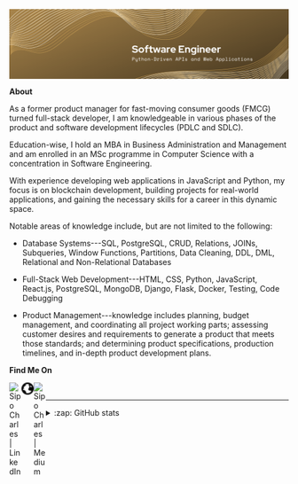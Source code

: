 <img align = "center" src = "img/Sandybrown-Abstract-Technology-LinkedIn Banner.png">

**About**

As a former product manager for fast-moving consumer goods (FMCG) turned full-stack developer, I am knowledgeable in various phases of the product and software development lifecycles (PDLC and SDLC).

Education-wise, I hold an MBA in Business Administration and Management and am enrolled in an MSc programme in Computer Science with a concentration in Software Engineering.

With experience developing web applications in JavaScript and Python, my focus is on blockchain development, building projects for real-world applications, and gaining the necessary skills for a career in this dynamic space.

Notable areas of knowledge include, but are not limited to the following:

- Database Systems---SQL, PostgreSQL, CRUD, Relations, JOINs, Subqueries, Window Functions, Partitions, Data Cleaning, DDL, DML, Relational and Non-Relational Databases

- Full-Stack Web Development---HTML, CSS, Python, JavaScript, React.js, PostgreSQL, MongoDB, Django, Flask, Docker, Testing, Code Debugging

- Product Management---knowledge includes planning, budget management, and coordinating all project working parts; assessing customer desires and requirements to generate a product that meets those standards; and determining product specifications, production timelines, and in-depth product development plans.

<!-- 1. The Key Tools
   1. Computer and operating system
      1. Windows
      1. Linux.
   1. IDE
      1. IntelliJ
      1. Android Studio
   1. Code Editor
      1. Visual Studio Code
   1. Version Control
      1. Git.
1. Client-Side
   1. Basics
      1. HTML
      1. CSS
      1. SCSS
   1. CSS Frameworks
      1. Bootstrap
      1. Materialize
      1. Bulma
   1. Programming Language
      1. JavaScript
   1. Client-Side Framework
      1. Vue.js.
1. Server-Side
   1. Programming Language
      1. Java
      1. Python
   1. Server-Side Framework
      1. Django
      1. Flask.
1. Database
   1. Relational Database
      1. PostgreSQL
   1. NoSQL
      1. MongoDB
   1. Lightweight
      1. SQLite.
1. Deployment & DevOps
   1. App Hosting
      1. Heroku
   1. Virtualization
      1. Docker
   1. Testing
      1. Jasmine
      1. Pytest. -->

**Find Me On**

[<img align="left" alt="Sipo Charles | LinkedIn" width="22px" src="https://cdn.jsdelivr.net/npm/simple-icons@v3/icons/linkedin.svg" />][linkedin]
[<img align="left" alt="sipo.io" width="22px" src="https://raw.githubusercontent.com/iconic/open-iconic/master/svg/globe.svg" />][website]
[<img align="left" alt="Sipo Charles | Medium" width="22px" src="https://cdn.jsdelivr.net/npm/simple-icons@v3/icons/medium.svg" />][medium]
<br />

---

<details>
    <summary>:zap: GitHub stats</summary>
    <img align="left" alt="sipostudent's Github Stats" src="https://github-readme-stats.vercel.app/api?username=sipostudent&count_private=true&hide=issues,contribs&show_icons=true&hide_border=true" />
</details>

[website]: https://www.sipo.io/
[medium]: https://medium.com/@sipocharles18
[linkedin]: https://www.linkedin.com/in/sipo-cyrus-charles/

